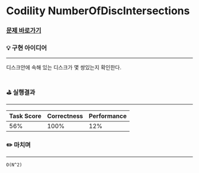 # Codility NumberOfDiscIntersections
### [문제 바로가기](https://app.codility.com/programmers/lessons/4-counting_elements/number_of_disc_intersections/)

### 💡 구현 아이디어
--- 
디스크안에 속해 있는 디스크가 몇 쌍있는지 확인한다.
<br/><br/>


### ⛳️ 실행결과
---
| Task Score | Correctness | Performance |
| ------ | ------ | ------ |
|  56% | 100% | 12% |<br/><br/>


### ✏️ 마치며
---
`O(N^2)`